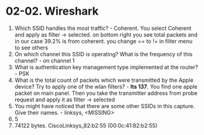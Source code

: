 # 02-02. Wireshark

1. Which SSID handles the most traffic? - Coherent. You select Coherent and apply as filter -> selected. on bottom right you see total packets and in our case 39.2% is from coherent. you change == to != in filter menu to see others
2. On which channel this SSID is operating? What is the frequency of this channel? - on channel 1
3. What is authentication key management type implemented at the router? - PSK
4. What is the total count of packets which were transmitted by the Apple device? Try to apply one of the wlan filters? - **Its 137**. You find one apple packet on main panel. Then you take the transmitter address from probe request and apply it as filter -> selected
5. You might have noticed that there are some other SSIDs in this capture. Give their names. - linksys, \<MISSING>
6. 5
7. 74122 bytes. CiscoLinksys\_82:b2:55 (00:0c:41:82:b2:55)
